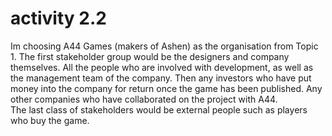# activity 2.2

Im choosing A44 Games \(makers of Ashen\) as the organisation from Topic 1. The first stakeholder group would be the designers and company themselves. All the people who are involved with development, as well as the management team of the company. Then any investors who have put money into the company for return once the game has been published. Any other companies who have collaborated on the project with A44.   
The last class of stakeholders would be external people such as players who buy the game.

